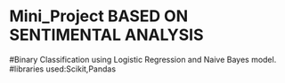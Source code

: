 # Mini_Project BASED ON SENTIMENTAL ANALYSIS
#Binary Classification using Logistic Regression and Naive Bayes model. #libraries used:Scikit,Pandas
